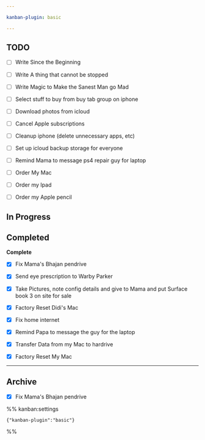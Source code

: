 ```yaml
---

kanban-plugin: basic

---
```


## TODO

- [ ] Write Since the Beginning
- [ ] Write A thing that cannot be stopped
- [ ] Write Magic to Make the Sanest Man go Mad
- [ ] Select stuff to buy from buy tab group on iphone
- [ ] Download photos from icloud
- [ ] Cancel Apple subscriptions
- [ ] Cleanup iphone (delete unnecessary apps, etc)
- [ ] Set up icloud backup storage for everyone
- [ ] Remind Mama to message ps4 repair guy for laptop
- [ ] Order My Mac
- [ ] Order my Ipad
- [ ] Order my Apple pencil


## In Progress



## Completed

**Complete**
- [x] Fix Mama's Bhajan pendrive
- [x] Send eye prescription to Warby Parker
- [x] Take Pictures, note config details and give to Mama and put Surface book 3 on site for sale
- [x] Factory Reset Didi's Mac
- [x] Fix home internet
- [x] Remind Papa to message the guy for the laptop
- [x] Transfer Data from my Mac to hardrive
- [x] Factory Reset My Mac


***

## Archive

- [x] Fix Mama's Bhajan pendrive

%% kanban:settings
```
{"kanban-plugin":"basic"}
```
%%